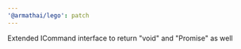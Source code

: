 ```yaml
---
'@armathai/lego': patch
---
```


Extended ICommand interface to return "void" and "Promise" as well
